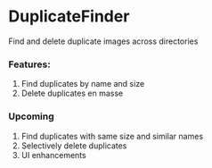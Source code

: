 # DuplicateFinder
Find and delete duplicate images across directories

### Features:
1. Find duplicates by name and size
2. Delete duplicates en masse

### Upcoming
1. Find duplicates with same size and similar names
2. Selectively delete duplicates
3. UI enhancements